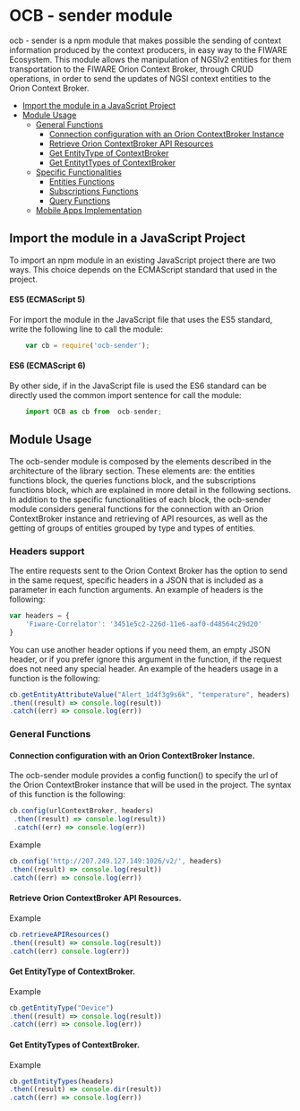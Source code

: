 # OCB - sender module
ocb - sender is a npm module that makes possible the sending of context information produced by the context producers, in easy way to the FIWARE Ecosystem. This module allows the manipulation of NGSIv2 entities for them transportation to the FIWARE Orion Context Broker, through CRUD operations, in order to send the updates of NGSI context entities to the Orion Context Broker.

* [Import the module in a JavaScript Project](#import-the-module)
* [Module Usage](#module-usage)
	* [General Functions](#general-functions)
		* [Connection configuration with an Orion ContextBroker Instance](#connection-configuration-with-an-orion-contextbroker-instance)
		* [Retrieve Orion ContextBroker API Resources](#retrieve-orion-contextbroker-api-resources)
		* [Get EntityType of ContextBroker](#get-entitytype-of-contextbroker)
		* [Get EntitytTypes of ContextBroker](#get-entitytypes-of-contextbroker)
	* [Specific Functionalities](#specific-functionalities)
		* [Entities Functions](docs/EntitiesFunctions.md)
    	* [Subscriptions Functions](docs/SubscriptionsFunctions.md)
    	* [Query Functions](docs/QueryFunctions.md)
	* [Mobile Apps Implementation](docs/UsageInMobileApps.md)

## Import the module in a JavaScript Project
To import an npm module in an existing JavaScript project there are two ways. This choice depends on the ECMAScript standard that used in the project.

#### ES5 (ECMAScript 5)
For import the module in the JavaScript file that uses the ES5 standard, write the following line to call the module: 

```js
    var cb = require('ocb-sender');
```

#### ES6 (ECMAScript 6)
By other side, if in the JavaScript file is used the ES6 standard can be directly used the common import sentence for call the module:

```js
    import OCB as cb from  ocb-sender;
```

## Module Usage
The ocb-sender module is composed by the elements described in the architecture of the library section. These elements are: the entities functions block, the queries functions block, and the subscriptions functions block, which are explained in more detail in the following sections. In addition to the specific functionalities of each block, the ocb-sender module considers general functions for the connection with an Orion ContextBroker instance and retrieving of API resources, as well as the getting of groups of entities grouped by type and types of entities.

### Headers support
The entire requests sent to the Orion Context Broker has the option to send in the same request, specific headers in a JSON that is included as a parameter in each function arguments. An example of headers is the following:
```js
var headers = {
    'Fiware-Correlator': '3451e5c2-226d-11e6-aaf0-d48564c29d20'
}
```
You can use another header options if you need them, an empty JSON header, or if you prefer ignore this argument in the function, if the request does not need any special header.
An example of the headers usage in a function is the following:
```js
cb.getEntityAttributeValue("Alert_1d4f3g9s6k", "temperature", headers)
.then((result) => console.log(result))
.catch((err) => console.log(err))
```

### General Functions

#### Connection configuration with an Orion ContextBroker Instance.
The ocb-sender module provides a config function() to specify the url of the Orion ContextBroker instance that will be used in the project. The syntax of this function is the following:
```js
cb.config(urlContextBroker, headers)
 .then((result) => console.log(result))
 .catch((err) => console.log(err))
```
Example
```js
cb.config('http://207.249.127.149:1026/v2/', headers)
.then((result) => console.log(result))
.catch((err) => console.log(err))
```
#### Retrieve Orion ContextBroker API Resources.
Example
```js
cb.retrieveAPIResources()
.then((result) => console.log(result))
.catch((err) console.log(err))
```
#### Get EntityType of ContextBroker.
Example
```js
cb.getEntityType("Device")
.then((result) => console.log(result))
.catch((err) => console.log(err))
```
#### Get EntityTypes of ContextBroker.
Example
```js
cb.getEntityTypes(headers)
.then((result) => console.dir(result))
.catch((err) => console.log(err))
```


